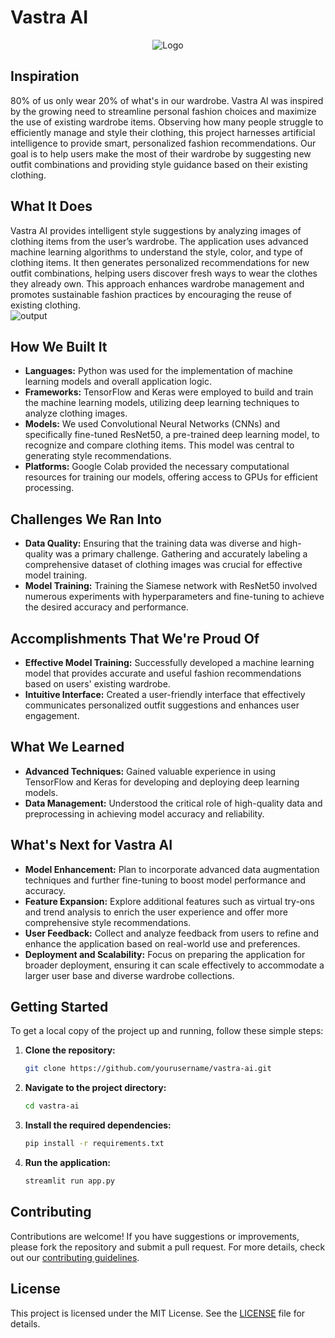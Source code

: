 # Vastra AI

<div align="center"> <img src="https://github.com/user-attachments/assets/a22606be-1d01-4cac-a2dd-e6abe62144b8" alt="Logo"></div>

## Inspiration

80% of us only wear 20% of what's in our wardrobe. Vastra AI was inspired by the growing need to streamline personal fashion choices and maximize the use of existing wardrobe items. Observing how many people struggle to efficiently manage and style their clothing, this project harnesses artificial intelligence to provide smart, personalized fashion recommendations. Our goal is to help users make the most of their wardrobe by suggesting new outfit combinations and providing style guidance based on their existing clothing.


## What It Does

Vastra AI provides intelligent style suggestions by analyzing images of clothing items from the user’s wardrobe. The application uses advanced machine learning algorithms to understand the style, color, and type of clothing items. It then generates personalized recommendations for new outfit combinations, helping users discover fresh ways to wear the clothes they already own. This approach enhances wardrobe management and promotes sustainable fashion practices by encouraging the reuse of existing clothing.
<br>
![output](https://github.com/user-attachments/assets/eb489ca8-25d3-4b27-9f5d-7ede2e044704)



## How We Built It

- **Languages:** Python was used for the implementation of machine learning models and overall application logic.
- **Frameworks:** TensorFlow and Keras were employed to build and train the machine learning models, utilizing deep learning techniques to analyze clothing images.
- **Models:** We used Convolutional Neural Networks (CNNs) and specifically fine-tuned ResNet50, a pre-trained deep learning model, to recognize and compare clothing items. This model was central to generating style recommendations.
- **Platforms:** Google Colab provided the necessary computational resources for training our models, offering access to GPUs for efficient processing.


## Challenges We Ran Into

- **Data Quality:** Ensuring that the training data was diverse and high-quality was a primary challenge. Gathering and accurately labeling a comprehensive dataset of clothing images was crucial for effective model training.
- **Model Training:** Training the Siamese network with ResNet50 involved numerous experiments with hyperparameters and fine-tuning to achieve the desired accuracy and performance.


## Accomplishments That We're Proud Of

- **Effective Model Training:** Successfully developed a machine learning model that provides accurate and useful fashion recommendations based on users' existing wardrobe.
- **Intuitive Interface:** Created a user-friendly interface that effectively communicates personalized outfit suggestions and enhances user engagement.



## What We Learned

- **Advanced Techniques:** Gained valuable experience in using TensorFlow and Keras for developing and deploying deep learning models.
- **Data Management:** Understood the critical role of high-quality data and preprocessing in achieving model accuracy and reliability.


## What's Next for Vastra AI

- **Model Enhancement:** Plan to incorporate advanced data augmentation techniques and further fine-tuning to boost model performance and accuracy.
- **Feature Expansion:** Explore additional features such as virtual try-ons and trend analysis to enrich the user experience and offer more comprehensive style recommendations.
- **User Feedback:** Collect and analyze feedback from users to refine and enhance the application based on real-world use and preferences.
- **Deployment and Scalability:** Focus on preparing the application for broader deployment, ensuring it can scale effectively to accommodate a larger user base and diverse wardrobe collections.



## Getting Started

To get a local copy of the project up and running, follow these simple steps:

1. **Clone the repository:**

    ```sh
    git clone https://github.com/yourusername/vastra-ai.git
    ```

2. **Navigate to the project directory:**

    ```sh
    cd vastra-ai
    ```

3. **Install the required dependencies:**

    ```sh
    pip install -r requirements.txt
    ```

4. **Run the application:**

    ```sh
    streamlit run app.py
    ```

## Contributing

Contributions are welcome! If you have suggestions or improvements, please fork the repository and submit a pull request. For more details, check out our [contributing guidelines](CONTRIBUTING.md).

## License

This project is licensed under the MIT License. See the [LICENSE](LICENSE) file for details.
